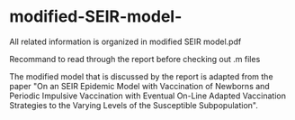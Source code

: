 # modified-SEIR-model-

All related information is organized in modified SEIR model.pdf

Recommand to read through the report before checking out .m files


The modified model that is discussed by the report is adapted from the paper "On an SEIR Epidemic Model with Vaccination of Newborns and Periodic Impulsive Vaccination with Eventual On-Line Adapted Vaccination Strategies to the Varying Levels of the Susceptible Subpopulation".
